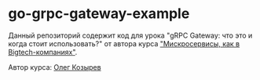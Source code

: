 # go-grpc-gateway-example

Данный репозиторий содержит код для урока "gRPC Gateway: что это и когда стоит использовать?" от автора курса ["Мискросервисы, как в Bigtech-компаниях"](https://olezhek28.courses/).

Автор курса: [Олег Козырев](https://www.linkedin.com/in/olezhek28/)
